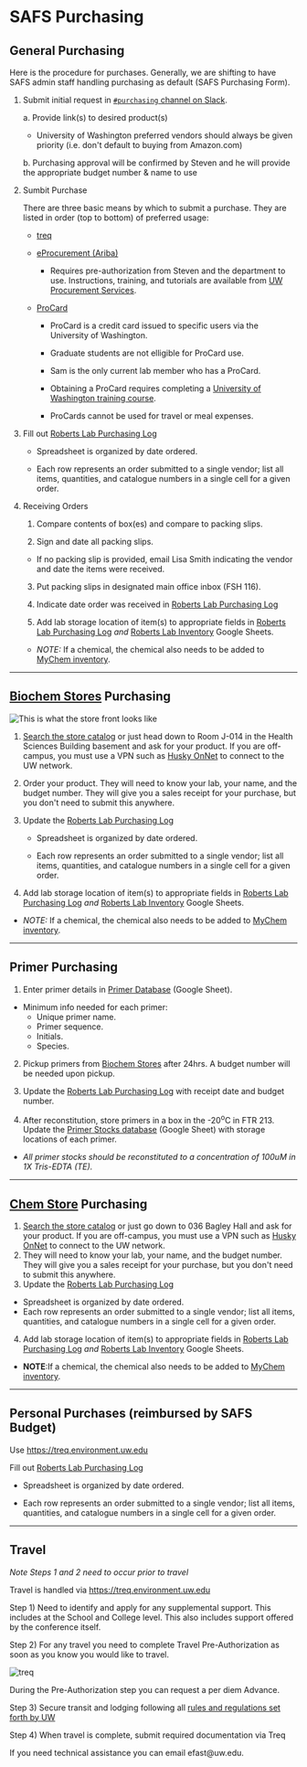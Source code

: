 # SAFS Purchasing

## General Purchasing

Here is the procedure for purchases. Generally, we are shifting to have SAFS admin staff handling purchasing as default (SAFS Purchasing Form).

1.  Submit initial request in [`#purchasing` channel on Slack](https://genefish.slack.com/messages/CDPNUMPFC/).

    a.  Provide link(s) to desired product(s)

    -   University of Washington preferred vendors should always be given priority (i.e. don't default to buying from Amazon.com)

    b.  Purchasing approval will be confirmed by Steven and he will provide the appropriate budget number & name to use

2.  Sumbit Purchase

    There are three basic means by which to submit a purchase. They are listed in order (top to bottom) of preferred usage:

    -   [treq](https://treq.environment.uw.edu)

    -   [eProcurement (Ariba)](https://ar.admin.washington.edu/AribaBuyer/uw/login.asp)

        -   Requires pre-authorization from Steven and the department to use. Instructions, training, and tutorials are available from [UW Procurement Services](http://finance.uw.edu/ps/).

    -   [ProCard](https://finance.uw.edu/ps/how-to-buy/procurement-card)

        -   ProCard is a credit card issued to specific users via the University of Washington.

        -   Graduate students are not elligible for ProCard use.

        -   Sam is the only current lab member who has a ProCard.

        -   Obtaining a ProCard requires completing a [University of Washington training course](http://f2.washington.edu/fm/ps/upcoming-events).

        -   ProCards cannot be used for travel or meal expenses.

3.  Fill out [Roberts Lab Purchasing Log](https://docs.google.com/spreadsheets/d/1DHXiiEzWhh0XHnEMvKz4TX10e69ErOWHv5Jo-ouk6x8/edit?usp=sharing)

    -   Spreadsheet is organized by date ordered.

    -   Each row represents an order submitted to a single vendor; list all items, quantities, and catalogue numbers in a single cell for a given order.

4.  Receiving Orders

    1.  Compare contents of box(es) and compare to packing slips.

    2.  Sign and date all packing slips.

    -   If no packing slip is provided, email Lisa Smith indicating the vendor and date the items were received.

    3.  Put packing slips in designated main office inbox (FSH 116).

    4.  Indicate date order was received in [Roberts Lab Purchasing Log](https://docs.google.com/spreadsheets/d/1DHXiiEzWhh0XHnEMvKz4TX10e69ErOWHv5Jo-ouk6x8/edit?usp=sharing)

    5.  Add lab storage location of item(s) to appropriate fields in [Roberts Lab Purchasing Log](https://docs.google.com/spreadsheets/d/1DHXiiEzWhh0XHnEMvKz4TX10e69ErOWHv5Jo-ouk6x8/edit?usp=sharing) <em>and</em> [Roberts Lab Inventory](https://github.com/RobertsLab/onboarding/wiki/Lab-Inventory) Google Sheets.

    -   <em>NOTE:</em> If a chemical, the chemical also needs to be added to [MyChem inventory](https://mychem.ehs.washington.edu/).

------------------------------------------------------------------------

## [Biochem Stores](https://depts.washington.edu/biowww/pages/biochem-stores.shtml) Purchasing

![This is what the store front looks like](https://raw.githubusercontent.com/shellytrigg/shellytrigg.github.io/master/images/UWBiochemStore.jpg)

1.  [Search the store catalog](http://128.95.12.98:88/stores/dataSearch.asp) or just head down to Room J-014 in the Health Sciences Building basement and ask for your product. If you are off-campus, you must use a VPN such as [Husky OnNet](https://itconnect.uw.edu/connect/uw-networks/about-husky-onnet/use-husky-onnet/) to connect to the UW network.

2.  Order your product. They will need to know your lab, your name, and the budget number. They will give you a sales receipt for your purchase, but you don't need to submit this anywhere.

3.  Update the [Roberts Lab Purchasing Log](https://docs.google.com/spreadsheets/d/1DHXiiEzWhh0XHnEMvKz4TX10e69ErOWHv5Jo-ouk6x8/edit?usp=sharing)

    -   Spreadsheet is organized by date ordered.

    -   Each row represents an order submitted to a single vendor; list all items, quantities, and catalogue numbers in a single cell for a given order.

4.  Add lab storage location of item(s) to appropriate fields in [Roberts Lab Purchasing Log](https://docs.google.com/spreadsheets/d/1DHXiiEzWhh0XHnEMvKz4TX10e69ErOWHv5Jo-ouk6x8/edit?usp=sharing) <em>and</em> [Roberts Lab Inventory](https://github.com/RobertsLab/onboarding/wiki/Lab-Inventory) Google Sheets.

-   <em>NOTE:</em> If a chemical, the chemical also needs to be added to [MyChem inventory](https://mychem.ehs.washington.edu/).

------------------------------------------------------------------------

## Primer Purchasing

1.  Enter primer details in [Primer Database](http://b.link/primer-database) (Google Sheet).

-   Minimum info needed for each primer:
    -   Unique primer name.
    -   Primer sequence.
    -   Initials.
    -   Species.

2.  Pickup primers from [Biochem Stores](https://depts.washington.edu/biowww/pages/biochem-stores.shtml) after 24hrs. A budget number will be needed upon pickup.

3.  Update the [Roberts Lab Purchasing Log](https://docs.google.com/spreadsheets/d/1DHXiiEzWhh0XHnEMvKz4TX10e69ErOWHv5Jo-ouk6x8/edit?usp=sharing) with receipt date and budget number.

4.  After reconstitution, store primers in a box in the -20<sup>o</sup>C in FTR 213. Update the [Primer Stocks database](http://b.link/primer-stocks) (Google Sheet) with storage locations of each primer.

-   *All primer stocks should be reconstituted to a concentration of 100uM in 1X Tris-EDTA (TE).*

------------------------------------------------------------------------

## [Chem Store](http://depts.washington.edu/chem/facilserv/stockroom/index.html) Purchasing

1.  [Search the store catalog](https://idp.u.washington.edu/idp/profile/SAML2/Redirect/SSO?execution=e1s1) or just go down to 036 Bagley Hall and ask for your product. If you are off-campus, you must use a VPN such as [Husky OnNet](https://itconnect.uw.edu/connect/uw-networks/about-husky-onnet/use-husky-onnet/) to connect to the UW network.
2.  They will need to know your lab, your name, and the budget number. They will give you a sales receipt for your purchase, but you don't need to submit this anywhere.
3.  Update the [Roberts Lab Purchasing Log](https://docs.google.com/spreadsheets/d/1DHXiiEzWhh0XHnEMvKz4TX10e69ErOWHv5Jo-ouk6x8/edit?usp=sharing)

-   Spreadsheet is organized by date ordered.
-   Each row represents an order submitted to a single vendor; list all items, quantities, and catalogue numbers in a single cell for a given order.

4.  Add lab storage location of item(s) to appropriate fields in [Roberts Lab Purchasing Log](https://docs.google.com/spreadsheets/d/1DHXiiEzWhh0XHnEMvKz4TX10e69ErOWHv5Jo-ouk6x8/edit?usp=sharing) <em>and</em> [Roberts Lab Inventory](https://github.com/RobertsLab/onboarding/wiki/Lab-Inventory) Google Sheets.

-   **NOTE**:If a chemical, the chemical also needs to be added to [MyChem inventory](https://mychem.ehs.washington.edu/).

------------------------------------------------------------------------

## Personal Purchases (reimbursed by SAFS Budget)

Use <https://treq.environment.uw.edu>

Fill out [Roberts Lab Purchasing Log](https://docs.google.com/spreadsheets/d/1DHXiiEzWhh0XHnEMvKz4TX10e69ErOWHv5Jo-ouk6x8/edit?usp=sharing)

-   Spreadsheet is organized by date ordered.

-   Each row represents an order submitted to a single vendor; list all items, quantities, and catalogue numbers in a single cell for a given order.

------------------------------------------------------------------------

## Travel

*Note Steps 1 and 2 need to occur prior to travel*

Travel is handled via <https://treq.environment.uw.edu>

Step 1) Need to identify and apply for any supplemental support. This includes at the School and College level. This also includes support offered by the conference itself.

Step 2) For any travel you need to complete Travel Pre-Authorization as soon as you know you would like to travel.

![treq](https://raw.githubusercontent.com/RobertsLab/resources/master/img/treq-pre.png)

During the Pre-Authorization step you can request a per diem Advance.

Step 3) Secure transit and lodging following all [rules and regulations set forth by UW](https://finance.uw.edu/travel/policies)

Step 4) When travel is complete, submit required documentation via Treq

If you need technical assistance you can email efast\@uw.edu.
